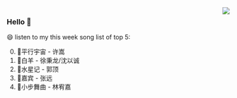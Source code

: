 <img align="right"  src="https://github-readme-stats.vercel.app/api/top-langs/?username=kvnZero" />

### Hello 👋

😄 listen to my this week song list of top 5:

0. 🌈平行宇宙 - 许嵩
1. 🌈白羊 - 徐秉龙/沈以诚
2. 🌈水星记 - 郭顶
3. 🌈嘉宾 - 张远
4. 🌈小步舞曲 - 林宥嘉

